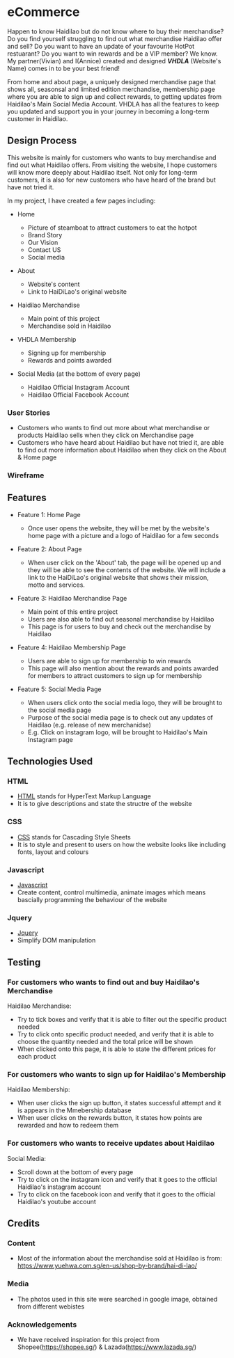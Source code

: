 # eCommerce
Happen to know Haidilao but do not know where to buy their merchandise? Do you find yourself struggling to find out what merchandise Haidilao offer and sell? Do you want to have an update of your favourite HotPot restuarant? Do you want to win rewards and be a VIP member? We know. My partner(Vivian) and I(Annice) created and designed ***VHDLA*** (Website's Name) comes in to be your best friend!

From home and about page, a uniquely designed merchandise page that shows all, seasonsal and limited edition merchandise, membership page where you are able to sign up and collect rewards, to getting updates from Haidilao's Main Social Media Account. VHDLA has all the features to keep you updated and support you in your journey in becoming a long-term customer in Haidilao.


## Design Process
This website is mainly for customers who wants to buy merchandise and find out what Haidilao offers. From visiting the website, I hope customers will know more deeply about Haidilao itself. Not only for long-term customers, it is also for new customers who have heard of the brand but have not tried it. 

In my project, I have created a few pages including:
  - Home
    - Picture of steamboat to attract customers to eat the hotpot
    - Brand Story
    - Our Vision
    - Contact US
    - Social media 
    
  - About
    - Website's content
    - Link to HaiDiLao's original website
    
  - Haidilao Merchandise
    - Main point of this project
    - Merchandise sold in Haidilao
    
  - VHDLA Membership
    - Signing up for membership
    - Rewards and points awarded
    
  - Social Media (at the bottom of every page)
    - Haidilao Official Instagram Account
    - Haidilao Official Facebook Account
 
### User Stories
- Customers who wants to find out more about what merchandise or products Haidilao sells when they click on Merchandise page
- Customers who have heard about Haidilao but have not tried it, are able to find out more information about Haidilao when they click on the About & Home page

### Wireframe 



## Features
- Feature 1: Home Page
  - Once user opens the website, they will be met by the website's home page with a picture and a logo of Haidilao for a few seconds
  
- Feature 2: About Page
  - When user click on the 'About' tab, the page will be opened up and they will be able to see the contents of the website. We will include a link to the HaiDiLao's original website that shows their mission, motto and services. 
    
- Feature 3: Haidilao Merchandise Page
  - Main point of this entire project
  - Users are also able to find out seasonal merchandise by Haidilao
  - This page is for users to buy and check out the merchandise by Haidilao
  
- Feature 4: Haidilao Membership Page
  - Users are able to sign up for membership to win rewards 
  - This page will also mention about the rewards and points awarded for members to attract customers to sign up for membership

- Feature 5: Social Media Page
  - When users click onto the social media logo, they will be brought to the social media page
  - Purpose of the social media page is to check out any updates of Haidilao (e.g. release of new merchanidse)
  - E.g. Click on instagram logo, will be brought to Haidilao's Main Instagram page



## Technologies Used
### HTML
- [HTML](https://www.w3schools.com/html/) stands for HyperText Markup Language
- It is to give descriptions and state the structre of the website
### CSS
- [CSS](https://www.w3schools.com/css/css_intro.asp) stands for Cascading Style Sheets
- It is to style and present to users on how the website looks like including fonts, layout and colours
### Javascript
- [Javascript](https://www.w3schools.com/js/)
- Create content, control multimedia, animate images which means bascially programming the behaviour of the website
### Jquery
- [Jquery](https://www.w3schools.com/jquery/default.asp)
- Simplify DOM manipulation




## Testing
### For customers who wants to find out and buy Haidilao's Merchandise
Haidilao Merchandise:
  - Try to tick boxes and verify that it is able to filter out the specific product needed
  - Try to click onto specific product needed, and verify that it is able to choose the quantity needed and the total price will be shown
  - When clicked onto this page, it is able to state the different prices for each product

### For customers who wants to sign up for Haidilao's Membership
Haidilao Membership:
  - When user clicks the sign up button, it states successful attempt and it is appears in the Mmebership database
  - When user clicks on the rewards button, it states how points are rewarded and how to redeem them
 
### For customers who wants to receive updates about Haidilao
Social Media:
  - Scroll down at the bottom of every page
  - Try to click on the instagram icon and verify that it goes to the official Haidilao's instagram account
  - Try to click on the facebook icon and verify that it goes to the official Haidilao's youtube account




## Credits
### Content
- Most of the information about the merchandise sold at Haidilao is from: https://www.yuehwa.com.sg/en-us/shop-by-brand/hai-di-lao/

### Media
- The photos used in this site were searched in google image, obtained from different webistes

### Acknowledgements
- We have received inspiration for this project from Shopee(https://shopee.sg/) & Lazada(https://www.lazada.sg/)
